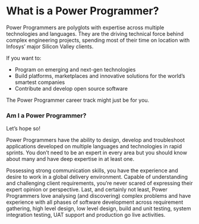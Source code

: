 # What is a Power Programmer?

Power Programmers are polyglots with expertise across multiple technologies and languages. They are the driving technical force behind complex engineering projects, spending most of their time on location with Infosys’ major Silicon Valley clients. 

If you want to:
* Program on emerging and next-gen technologies
* Build platforms, marketplaces and innovative solutions for the world’s smartest companies 
* Contribute and develop open source software

The Power Programmer career track might just be for you.

### Am I a Power Programmer?
Let’s hope so!

Power Programmers have the ability to design, develop and troubleshoot applications developed on multiple languages and technologies in rapid sprints. You don’t need to be an expert in every area but you should know about many and have deep expertise in at least one.

Possessing strong communication skills, you have the experience and desire to work in a global delivery environment. Capable of understanding and challenging client requirements, you’re never scared of expressing their expert opinion or perspective. 
Last, and certainly not least, Power Programmers love analysing (and discovering) complex problems and have experience with all phases of software development across requirement gathering, high level design, low level design, build and unit testing, system integration testing, UAT support and production go live activities. 
